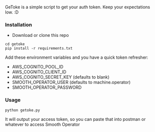 GeToke is a simple script to get your auth token.  Keep your expectations low. :D

### Installation

* Download or clone this repo

```
cd getoke
pip install -r requirements.txt
```

Add these environment variables and you have a quick token refresher:

* AWS_COGNITO_POOL_ID
* AWS_COGNITO_CLIENT_ID
* AWS_COGNITO_SECRET_KEY (defaults to blank)
* SMOOTH_OPERATOR_USER (defaults to machine.operator)
* SMOOTH_OPERATOR_PASSWORD

### Usage

```
python getoke.py
```

It will output your access token, so you can paste that into postman or whatever to access Smooth Operator